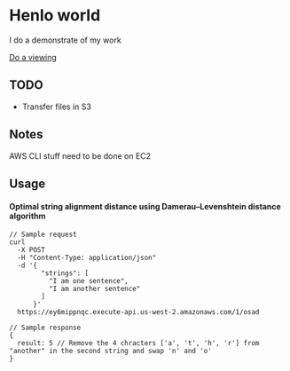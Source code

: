 # Henlo world

I do a demonstrate of my work

[Do a viewing](https://www.kyoseong.com)

## TODO

* Transfer files in S3

## Notes

AWS CLI stuff need to be done on EC2

## Usage

#### Optimal string alignment distance using Damerau–Levenshtein distance algorithm

```
// Sample request
curl
  -X POST
  -H "Content-Type: application/json"
  -d '{
        "strings": [
          "I am one sentence",
          "I am another sentence"
        ]
      }'
  https://ey6mippnqc.execute-api.us-west-2.amazonaws.com/1/osad

// Sample response
{
  result: 5 // Remove the 4 chracters ['a', 't', 'h', 'r'] from "another" in the second string and swap 'n' and 'o'
}
```

